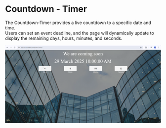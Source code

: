 # Countdown - Timer

The Countdown-Timer provides a live countdown to a specific date and time.</br>
Users can set an event deadline, and the page will dynamically update to display the remaining days, hours, minutes, and seconds.

![image alt](https://github.com/achaljaiswal5/countdown-timer/blob/d1abc17d672ad476045d3d0e69fa5148f222aad3/Screenshot%202025-03-25%20010148.png)
